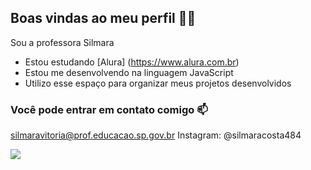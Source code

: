 ## Boas vindas ao meu perfil 👩‍🏫

Sou a professora Silmara 
- Estou estudando [Alura] (https://www.alura.com.br)
- Estou me desenvolvendo na linguagem JavaScript
- Utilizo esse espaço para organizar meus projetos desenvolvidos

### Você pode entrar em contato comigo 📫
silmaravitoria@prof.educacao.sp.gov.br
Instagram: @silmaracosta484


![](https://media1.tenor.com/m/0i0ZxbRgVyAAAAAd/meonly.gif)
